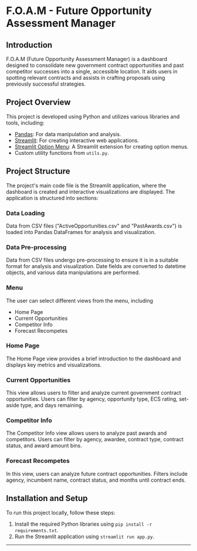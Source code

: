 # F.O.A.M - Future Opportunity Assessment Manager

## Introduction

F.O.A.M (Future Opportunity Assessment Manager) is a dashboard designed to consolidate new government contract opportunities and past competitor successes into a single, accessible location. It aids users in spotting relevant contracts and assists in crafting proposals using previously successful strategies.

## Project Overview

This project is developed using Python and utilizes various libraries and tools, including:

- [Pandas](https://pandas.pydata.org/): For data manipulation and analysis.
- [Streamlit](https://streamlit.io/): For creating interactive web applications.
- [Streamlit Option Menu](https://pypi.org/project/streamlit-option-menu/): A Streamlit extension for creating option menus.
- Custom utility functions from `utils.py`.

## Project Structure

The project's main code file is the Streamlit application, where the dashboard is created and interactive visualizations are displayed. The application is structured into sections:

### Data Loading

Data from CSV files ("ActiveOpportunities.csv" and "PastAwards.csv") is loaded into Pandas DataFrames for analysis and visualization.

### Data Pre-processing

Data from CSV files undergo pre-processing to ensure it is in a suitable format for analysis and visualization. Date fields are converted to datetime objects, and various data manipulations are performed.

### Menu

The user can select different views from the menu, including 
- Home Page
- Current Opportunities
- Competitor Info
- Forecast Recompetes


### Home Page

The Home Page view provides a brief introduction to the dashboard and displays key metrics and visualizations.

### Current Opportunities

This view allows users to filter and analyze current government contract opportunities. Users can filter by agency, opportunity type, ECS rating, set-aside type, and days remaining.

### Competitor Info

The Competitor Info view allows users to analyze past awards and competitors. Users can filter by agency, awardee, contract type, contract status, and award amount bins.

### Forecast Recompetes

In this view, users can analyze future contract opportunities. Filters include agency, incumbent name, contract status, and months until contract ends.

## Installation and Setup

To run this project locally, follow these steps:

1. Install the required Python libraries using `pip install -r requirements.txt`.
2. Run the Streamlit application using `streamlit run app.py`.


---